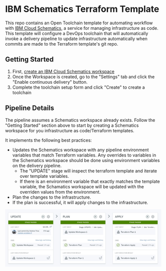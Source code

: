 # IBM Schematics Terraform Template

This repo contains an Open Toolchain template for automating workflow with [IBM Cloud Schematics](http://cloud.ibm.com/schematics/), a service for managing infrastructure as code.  This template will configure a DevOps toolchain that will automatically invoke a delivery pipeline to update infrastructure automatically when commits are made to the Terraform template's git repo.  

## Getting Started
1.  First, [create an IBM Cloud Schematics workspace](https://cloud.ibm.com/schematics/workspaces/create)
2. Once the Workspace is created, go to the  "Settings" tab and click the "Enable continuous delivery" button.
3. Complete the toolchain setup form and click "Create" to create a toolchain

## Pipeline Details

The pipeline assumes a Schematics workspace already exists.  Follow the "Getting Started" section above to start by creating a Schematics workspace for you infrastructure as code/Terraform templates.

It implements the following best practices:
- Updates the Schematics workspace with any pipeline environment variables that match Terraform variables.  Any overrides to variables in the Schematics workspace should be done using environment variables on the delivery pipeline.
  - The "UPDATE" stage will inspect the terraform template and iterate over template variables. 
  - If there is an environment variable that exactly matches the template variable, the Schamatics workspace will be updated with the overriden values from the environment.
- Plan the changes to the infrastructure.  
- If the plan is successful, it will apply changes to the infrastructure.


<img src="pipeline.jpg" />
